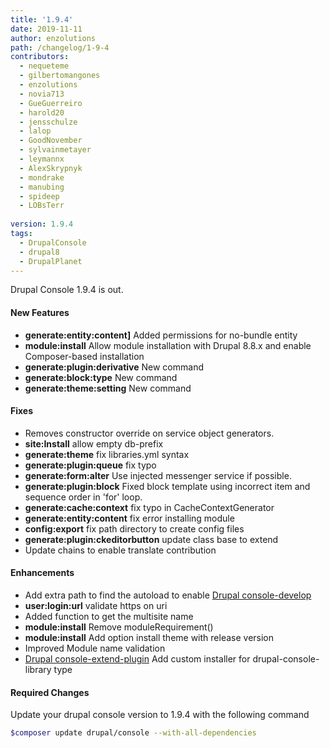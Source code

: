 ```yaml
---
title: '1.9.4'
date: 2019-11-11
author: enzolutions
path: /changelog/1-9-4
contributors:
  - nequeteme
  - gilbertomangones
  - enzolutions
  - novia713
  - GueGuerreiro 
  - harold20
  - jensschulze
  - lalop
  - GoodNovember
  - sylvainmetayer
  - leymannx 
  - AlexSkrypnyk 
  - mondrake
  - manubing 
  - spideep
  - LOBsTerr
  
version: 1.9.4
tags:
  - DrupalConsole
  - drupal8
  - DrupalPlanet
---
```


Drupal Console 1.9.4 is out.

#### New Features
- **generate:entity:content]** Added permissions for no-bundle entity
- **module:install** Allow module installation with Drupal 8.8.x and enable Composer-based installation 
- **generate:plugin:derivative** New command
- **generate:block:type** New command
- **generate:theme:setting** New command

#### Fixes
- Removes constructor override on service object generators.
- **site:Install** allow empty db-prefix
- **generate:theme** fix libraries.yml syntax
- **generate:plugin:queue** fix typo
- **generate:form:alter** Use injected messenger service if possible. 
- **generate:plugin:block** Fixed block template using incorrect item and sequence order in 'for' loop.
- **generate:cache:context** fix typo in CacheContextGenerator
- **generate:entity:content** fix error installing module
- **config:export** fix path directory to create config files
- **generate:plugin:ckeditorbutton** update class base to extend
- Update chains to enable translate contribution


#### Enhancements
- Add extra path to find the autoload to enable [Drupal console-develop](https://github.com/weknowinc/drupal-console-develop)
- **user:login:url** validate https on uri 
- Added function to get the multisite name
- **module:install** Remove moduleRequirement() 
- **module:install** Add option install theme with release version
- Improved Module name validation
- [Drupal console-extend-plugin](https://github.com/hechoendrupal/drupal-console-extend-plugin) Add custom installer for drupal-console-library type

#### Required Changes

Update your drupal console version to 1.9.4 with the following command

```bash
$composer update drupal/console --with-all-dependencies
```
